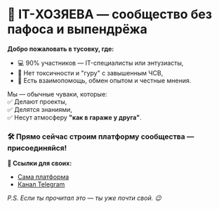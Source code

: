 # 🚀 IT-ХОЗЯЕВА — сообщество без пафоса и выпендрёжа

**Добро пожаловать в тусовку, где:**  
- 💻 90% участников — IT-специалисты или энтузиасты,  
- 🚫 Нет токсичности и "гуру" с завышенным ЧСВ,  
- 🤝 Есть взаимопомощь, обмен опытом и честные мнения.  

Мы — обычные чуваки, которые:  
✅ Делают проекты,  
✅ Делятся знаниями,  
✅ Несут атмосферу **"как в гараже у друга"**.  

### 🛠 Прямо сейчас строим платформу сообщества — присоединяйся!  

**🔗 Ссылки для своих:**  
- [Сама платформа](https://ithozyaeva.ru)  
- [Канал Telegram](https://t.me/jsforbeginners)  

*P.S. Если ты прочитал это — ты уже почти свой. 😉*  
